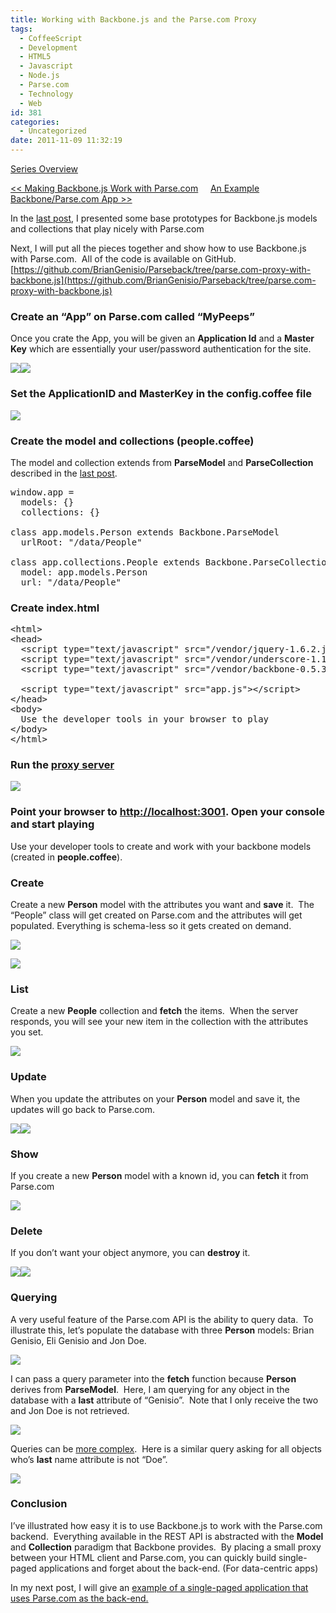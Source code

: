 ```yaml
---
title: Working with Backbone.js and the Parse.com Proxy
tags:
  - CoffeeScript
  - Development
  - HTML5
  - Javascript
  - Node.js
  - Parse.com
  - Technology
  - Web
id: 381
categories:
  - Uncategorized
date: 2011-11-09 11:32:19
---
```


[Series Overview](http://houseofbilz.com/archives/2011/11/07/going-mostly-server-less-with-backbone-js/) 

[&lt;&lt; Making Backbone.js Work with Parse.com](http://houseofbilz.com/archives/2011/11/07/making-backbone-js-work-with-parse-com/)&nbsp;&nbsp;&nbsp;&nbsp;&nbsp;[An Example Backbone/Parse.com App &gt;&gt;](http://houseofbilz.com/archives/2011/11/30/an-example-backboneparse-com-app/)

In the [last post](http://houseofbilz.com/archives/2011/11/07/making-backbone-js-work-with-parse-com/), I presented some base prototypes for Backbone.js models and collections that play nicely with Parse.com

Next, I will put all the pieces together and show how to use Backbone.js with Parse.com.&#160; All of the code is available on GitHub. [https://github.com/BrianGenisio/Parseback/tree/parse.com-proxy-with-backbone.js](https://github.com/BrianGenisio/Parseback/tree/parse.com-proxy-with-backbone.js)

### Create an “App” on Parse.com called “MyPeeps”

Once you crate the App, you will be given an **Application Id** and a **Master Key** which are essentially your user/password authentication for the site.

![](http://content.screencast.com/users/BrianGenisio/folders/Snagit/media/ae906ffa-2f27-4317-a88f-7ff710850645/2011-11-04_22-10-11.png)![](http://content.screencast.com/users/BrianGenisio/folders/Snagit/media/ec1bf2af-ed3d-4792-9bec-ea0ca1e71839/2011-11-04_22-10-47.png)

### Set the ApplicationID and MasterKey in the <font style="font-weight: bold">config.coffee </font>file

![](http://content.screencast.com/users/BrianGenisio/folders/Snagit/media/e2e751c7-91a1-41f1-9254-9036979675ac/2011-11-09_05-41-33.png)

### Create the model and collections (<font style="font-weight: bold">people.coffee</font>)

The model and collection extends from **ParseModel** and **ParseCollection** described in the [last post](http://houseofbilz.com/archives/2011/11/07/making-backbone-js-work-with-parse-com/).

<pre class="brush: coffeescript; ruler: true; toolbar: false; smart-tabs: false;">window.app = 
  models: {}
  collections: {}

class app.models.Person extends Backbone.ParseModel
  urlRoot: &quot;/data/People&quot;

class app.collections.People extends Backbone.ParseCollection
  model: app.models.Person
  url: &quot;/data/People&quot;</pre>

### Create <font style="font-weight: bold">index.html</font>

<pre class="brush: xml; ruler: true; toolbar: false; smart-tabs: false;">&lt;html&gt;
&lt;head&gt;
  &lt;script type=&quot;text/javascript&quot; src=&quot;/vendor/jquery-1.6.2.js&quot;&gt;&lt;/script&gt;
  &lt;script type=&quot;text/javascript&quot; src=&quot;/vendor/underscore-1.1.7.js&quot;&gt;&lt;/script&gt;
  &lt;script type=&quot;text/javascript&quot; src=&quot;/vendor/backbone-0.5.3.js&quot;&gt;&lt;/script&gt;

  &lt;script type=&quot;text/javascript&quot; src=&quot;app.js&quot;&gt;&lt;/script&gt;
&lt;/head&gt;
&lt;body&gt;
  Use the developer tools in your browser to play
&lt;/body&gt;
&lt;/html&gt;</pre>

### Run the [proxy server](http://houseofbilz.com/archives/2011/11/07/a-proxy-server-for-parse-com/)

![](http://content.screencast.com/users/BrianGenisio/folders/Snagit/media/8321bda4-3108-41b1-a228-62d255f2de75/2011-11-09_05-47-46.png)

### Point your browser to [http://localhost:3001](http://localhost:3001). Open your console and start playing

Use your developer tools to create and work with your backbone models (created in **people.coffee**).

### Create

Create a new **Person** model with the attributes you want and **save** it.&#160; The “People” class will get created on Parse.com and the attributes will get populated. Everything is schema-less so it gets created on demand.

![](http://content.screencast.com/users/BrianGenisio/folders/Snagit/media/c4cc99a6-e50b-4ae3-930c-99f4e6db6bf4/2011-11-06_19-40-09.png)

![](http://content.screencast.com/users/BrianGenisio/folders/Snagit/media/a6bdfdb6-3f3c-4a9d-9786-90faf656dd06/2011-11-06_19-37-32.png)

### List

Create a new **People** collection and **fetch** the items.&#160; When the server responds, you will see your new item in the collection with the attributes you set.

![](http://content.screencast.com/users/BrianGenisio/folders/Snagit/media/e2ca54e4-2b77-4a25-b8ca-e6f403451f13/2011-11-06_19-41-19.png)

### Update

When you update the attributes on your **Person** model and save it, the updates will go back to Parse.com.

![](http://content.screencast.com/users/BrianGenisio/folders/Snagit/media/eb144cc0-ec82-47c9-8372-04889b828e08/2011-11-06_19-42-56.png)![](http://content.screencast.com/users/BrianGenisio/folders/Snagit/media/7f640dff-9d2d-4687-b879-607aae7b7ebd/2011-11-06_19-43-17.png)

### Show

If you create a new **Person** model with a known id, you can **fetch** it from Parse.com

![](http://content.screencast.com/users/BrianGenisio/folders/Snagit/media/b2fa1cab-8ca6-48ca-a90b-8668264139c3/2011-11-06_19-45-05.png)

### Delete

If you don’t want your object anymore, you can **destroy** it.

![](http://content.screencast.com/users/BrianGenisio/folders/Snagit/media/e0925b52-a9a1-4f75-9aa8-21f4b1834a04/2011-11-06_19-45-50.png)![](http://content.screencast.com/users/BrianGenisio/folders/Snagit/media/12b4faae-523e-49c9-83a1-ef7f2dd51e9b/2011-11-06_19-46-07.png)

### Querying

A very useful feature of the Parse.com API is the ability to query data.&#160; To illustrate this, let’s populate the database with three **Person** models: Brian Genisio, Eli Genisio and Jon Doe.

![](http://content.screencast.com/users/BrianGenisio/folders/Snagit/media/c78d171d-37e6-480b-93f2-76f2329692f5/2011-11-06_19-57-58.png)

I can pass a query parameter into the **fetch** function because **Person** derives from **ParseModel**.&#160; Here, I am querying for any object in the database with a **last** attribute of “Genisio”.&#160; Note that I only receive the two and Jon Doe is not retrieved.

![](http://content.screencast.com/users/BrianGenisio/folders/Snagit/media/27fe7baa-aa3d-43db-9a04-afd576fdded4/2011-11-06_19-57-58.png)

Queries can be [more complex](https://www.parse.com/docs/rest#data-querying).&#160; Here is a similar query asking for all objects who’s **last** name attribute is not “Doe”.

![](http://content.screencast.com/users/BrianGenisio/folders/Snagit/media/e58cc32d-228c-43c8-9bcd-46f21195929d/2011-11-06_19-59-13.png)

### Conclusion

I’ve illustrated how easy it is to use Backbone.js to work with the Parse.com backend.&#160; Everything available in the REST API is abstracted with the **Model** and **Collection** paradigm that Backbone provides.&#160; By placing a small proxy between your HTML client and Parse.com, you can quickly build single-paged applications and forget about the back-end. (For data-centric apps)

In my next post, I will give an [example of a single-paged application that uses Parse.com as the back-end.](http://houseofbilz.com/archives/2011/11/30/an-example-backboneparse-com-app/)